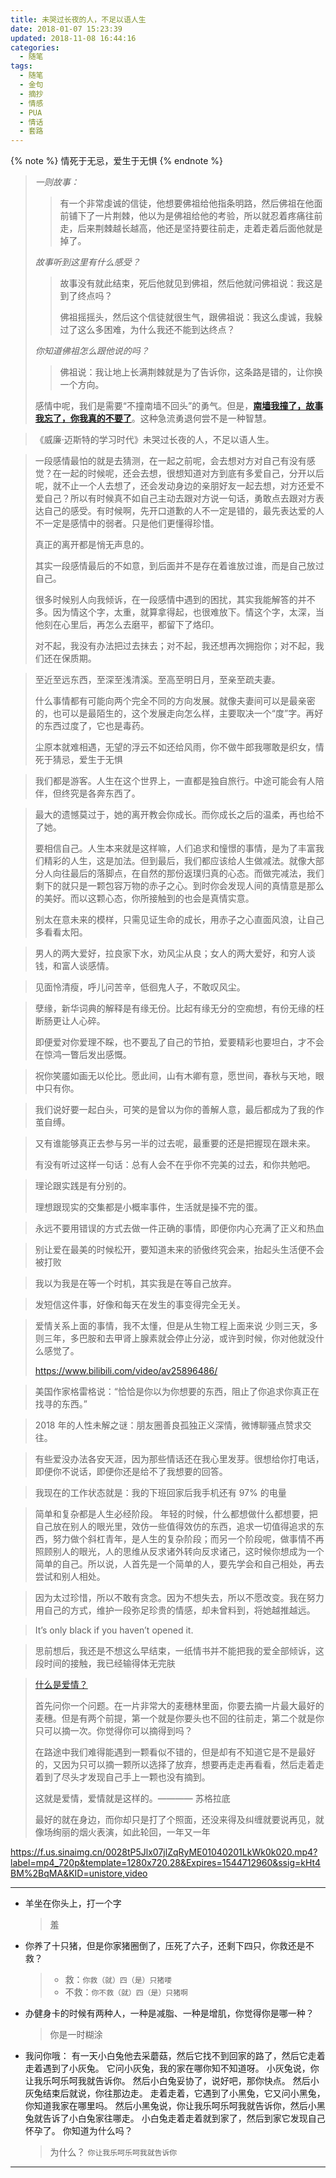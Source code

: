 ```yaml
---
title: 未哭过长夜的人，不足以语人生
date: 2018-01-07 15:23:39
updated: 2018-11-08 16:44:16
categories:
  - 随笔
tags:
  - 随笔
  - 金句
  - 摘抄
  - 情感
  - PUA
  - 情话
  - 套路
---
```


{% note  %} 情死于无忌，爱生于无惧 {% endnote %}

> _一则故事：_
>
> > 有一个非常虔诚的信徒，他想要佛祖给他指条明路，然后佛祖在他面前铺下了一片荆棘，他以为是佛祖给他的考验，所以就忍着疼痛往前走，后来荆棘越长越高，他还是坚持要往前走，走着走着后面他就是掉了。
>
> _故事听到这里有什么感受？_
>
> > 故事没有就此结束，死后他就见到佛祖，然后他就问佛祖说：我这是到了终点吗？
> >
> > 佛祖摇摇头，然后这个信徒就很生气，跟佛祖说：我这么虔诚，我躲过了这么多困难，为什么我还不能到达终点？
>
> _你知道佛祖怎么跟他说的吗？_
>
> > 佛祖说：我让地上长满荆棘就是为了告诉你，这条路是错的，让你换一个方向。
>
> 感情中呢，我们是需要“不撞南墙不回头”的勇气。但是，[**南墙我撞了，故事我忘了，你我真的不要了**](http://p.weibo.com/show/channerWbH5/1034:4311742759566123)。这种急流勇退何尝不是一种智慧。

<!--more-->

> 《威廉·迈斯特的学习时代》未哭过长夜的人，不足以语人生。

> 一段感情最怕的就是去猜测，在一起之前呢，会去想对方对自己有没有感觉？在一起的时候呢，还会去想，很想知道对方到底有多爱自己，分开以后呢，就不止一个人去想了，还会发动身边的亲朋好友一起去想，对方还爱不爱自己？所以有时候真不如自己主动去跟对方说一句话，勇敢点去跟对方表达自己的感受。有时候啊，先开口道歉的人不一定是错的，最先表达爱的人不一定是感情中的弱者。只是他们更懂得珍惜。
>
> 真正的离开都是悄无声息的。
>
> 其实一段感情最后的不如意，到后面并不是存在着谁放过谁，而是自己放过自己。
>
> 很多时候别人向我倾诉，在一段感情中遇到的困扰，其实我能解答的并不多。因为情这个字，太重，就算拿得起，也很难放下。情这个字，太深，当他刻在心里后，再怎么去磨平，都留下了烙印。
>
> 对不起，我没有办法把过去抹去；对不起，我还想再次拥抱你；对不起，我们还在保质期。

> 至近至远东西，至深至浅清溪。至高至明日月，至亲至疏夫妻。
>
> 什么事情都有可能向两个完全不同的方向发展。就像夫妻间可以是最亲密的，也可以是最陌生的，这个发展走向怎么样，主要取决一个“度”字。再好的东西过度了，它也是毒药。
>
> 尘原本就难相遇，无望的浮云不如还给风雨，你不做牛郎我哪敢是织女，情死于猜忌，爱生于无惧

> 我们都是游客。人生在这个世界上，一直都是独自旅行。中途可能会有人陪伴，但终究是各奔东西了。

> 最大的遗憾莫过于，她的离开教会你成长。而你成长之后的温柔，再也给不了她。
>
> 要相信自己。人生本来就是这样嘛，人们追求和憧憬的事情，是为了丰富我们精彩的人生，这是加法。但到最后，我们都应该给人生做减法。就像大部分人向往最后的落脚点，在自然的那份返璞归真的心态。而做完减法，我们剩下的就只是一颗包容万物的赤子之心。到时你会发现人间的真情意是那么的美好。而以这颗心态，你所接触到的也会是真情实意。
>
> 别太在意未来的模样，只需见证生命的成长，用赤子之心直面风浪，让自己多看看太阳。

> 男人的两大爱好，拉良家下水，劝风尘从良；女人的两大爱好，和穷人谈钱，和富人谈感情。

> 见面怜清瘦，呼儿问苦辛，低徊鬼人子，不敢叹风尘。

> 孽缘，新华词典的解释是有缘无份。比起有缘无分的空痴想，有份无缘的枉断肠更让人心碎。
>
> 即便爱对你爱理不睬，也不要乱了自己的节拍，爱要精彩也要坦白，才不会在惊鸿一瞥后发出感慨。

> 祝你笑靥如画无以伦比。愿此间，山有木卿有意，愿世间，春秋与天地，眼中只有你。

> 我们说好要一起白头，可笑的是曾以为你的善解人意，最后都成为了我的作茧自缚。

> 又有谁能够真正去参与另一半的过去呢，最重要的还是把握现在跟未来。
>
> 有没有听过这样一句话：总有人会不在乎你不完美的过去，和你共勉吧。

> 理论跟实践是有分别的。
>
> 理想跟现实的交集都是小概率事件，生活就是操不完的蛋。

> 永远不要用错误的方式去做一件正确的事情，即便你内心充满了正义和热血

> 别让爱在最美的时候松开，要知道未来的骄傲终究会来，抬起头生活便不会被打败

> 我以为我是在等一个时机，其实我是在等自己放弃。

> 发短信这件事，好像和每天在发生的事变得完全无关。

> 爱情关系上面的事情，我不太懂，但是从生物工程上面来说 少则三天，多则三年，多巴胺和去甲肾上腺素就会停止分泌，或许到时候，你对他就没什么感觉了。
>
> <https://www.bilibili.com/video/av25896486/>

> 美国作家格雷格说：“恰恰是你以为你想要的东西，阻止了你追求你真正在找寻的东西。”

> 2018 年的人性未解之谜：朋友圈善良孤独正义深情，微博聊骚点赞求交往。

> 有些爱没办法各安天涯，因为那些情话还在我心里发芽。很想给你打电话，即便你不说话，即便你还是给不了我想要的回答。

> 我现在的工作状态就是：我的下班回家后我手机还有 97% 的电量

> 简单和复杂都是人生必经阶段。
> 年轻的时候，什么都想做什么都想要，把自己放在别人的眼光里，效仿一些值得效仿的东西，追求一切值得追求的东西，努力做个斜杠青年，是人生的复杂阶段；而另一个阶段呢，做事情不再照顾别人的眼光，人的思维从反求诸外转向反求诸己，这时候你想成为一个简单的自己。所以说，人首先是一个简单的人，要先学会和自己相处，再去尝试和别人相处。

> 因为太过珍惜，所以不敢有贪念。因为不想失去，所以不愿改变。我在努力用自己的方式，维护一段弥足珍贵的情感，却未曾料到，将她越推越远。

> It’s only black if you haven’t opened it.

> 思前想后，我还是不想这么早结束，一纸情书并不能把我的爱全部倾诉，这段时间的接触，我已经输得体无完肤

> [什么是爱情？](http://p.weibo.com/show/channerWbH5/1034:4316070413040663)
>
> 首先问你一个问题。在一片非常大的麦穗林里面，你要去摘一片最大最好的麦穗。但是有两个前提，第一个就是你要头也不回的往前走，第二个就是你只可以摘一次。你觉得你可以摘得到吗？
>
> 在路途中我们难得能遇到一颗看似不错的，但是却有不知道它是不是最好的，又因为只可以摘一颗所以选择了放弃，想要再走走再看看，然后走着走着到了尽头才发现自己手上一颗也没有摘到。
>
> 这就是爱情，爱情就是这样的。———— 苏格拉底
>
> 最好的就在身边，而你却只是打了个照面，还没来得及纠缠就要说再见，就像场绚丽的烟火表演，如此轮回，一年又一年

https://f.us.sinaimg.cn/0028tP5Jlx07jlZqRyME01040201LkWk0k020.mp4?label=mp4_720p&template=1280x720.28&Expires=1544712960&ssig=kHt4BM%2BqMA&KID=unistore,video

---

- 羊坐在你头上，打一个字

  > 羞

- 你养了十只猪，但是你家猪圈倒了，压死了六子，还剩下四只，你救还是不救？
  > - 救：`你救（就）四（是）只猪喽`
  > - 不救：`你不救（就）四（是）只猪啊`
- 办健身卡的时候有两种人，一种是减脂、一种是增肌，你觉得你是哪一种？

  > 你是一时糊涂

- 我问你哦：
  有一天小白兔他去采蘑菇，然后它找不到回家的路了，然后它走着走着遇到了小灰兔。
  它问小灰兔，我的家在哪你知不知道呀。
  小灰兔说，你让我乐呵乐呵我就告诉你。
  然后小白兔妥协了，说好吧，那你快点。
  然后小灰兔结束后就说，你往那边走。
  走着走着，它遇到了小黑兔，它又问小黑兔，你知道我家在哪里吗。
  然后小黑兔说，你让我乐呵乐呵我就告诉你，然后小黑兔就告诉了小白兔家往哪走。
  小白兔走着走着就到家了，然后到家它发现自己怀孕了。
  你知道为什么吗？
  > 为什么？
  > `你让我乐呵乐呵我就告诉你`

---

[撩妹]: https://weibo.com/tv/v/Ga63kzarK?fid=1034:66ddd335a74198df4b53b2bd8edb07fb '愚人节开豪车扮顺风司机撩妹（后半段有点扎心）'
